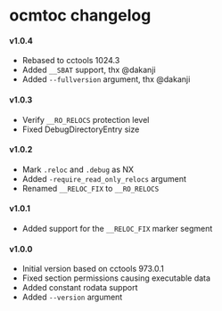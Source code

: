 ocmtoc changelog
================

#### v1.0.4
- Rebased to cctools 1024.3
- Added `__SBAT` support, thx @dakanji
- Added `--fullversion` argument, thx @dakanji

#### v1.0.3
- Verify `__RO_RELOCS` protection level
- Fixed DebugDirectoryEntry size

#### v1.0.2
- Mark `.reloc` and `.debug` as NX
- Added `-require_read_only_relocs` argument
- Renamed `__RELOC_FIX` to `__RO_RELOCS`

#### v1.0.1
- Added support for the `__RELOC_FIX` marker segment

#### v1.0.0
- Initial version based on cctools 973.0.1
- Fixed section permissions causing executable data
- Added constant rodata support
- Added `--version` argument
